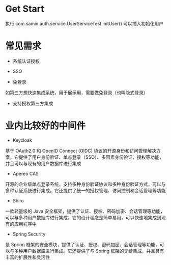 # Get Start

执行 com.samin.auth.service.UserServiceTest.initUser() 可以插入初始化用户

# 常见需求

- 系统认证授权

- SSO

- 免登录

如第三方想快速集成系统，用于展示用，需要做免登录（也叫隐式登录）

- 支持授权第三方集成

# 业内比较好的中间件

- Keycloak

基于 OAuth2.0 和 OpenID Connect (OIDC) 协议的开源身份和访问管理解决方案。它提供了用户身份验证、单点登录（SSO）、多因素身份验证、授权等功能，并且可以与现有的用户数据库进行集成

- Apereo CAS

开源的企业级单点登录系统，支持多种身份验证协议和多种身份验证方式，可以与多种认证系统进行集成。它还提供了统一的授权管理、访问控制和会话管理等功能

- Shiro

一款轻量级的 Java 安全框架，提供了认证、授权、密码加密、会话管理等功能，可以与多种用户数据库进行集成。它的设计理念是简单易用，可以快速地集成到现有的应用程序中

- Spring Security

是 Spring 框架的安全模块，提供了认证、授权、密码加密、会话管理等功能，可以与多种用户数据库进行集成。它还提供了与 Spring
框架的无缝集成，并且具有丰富的扩展性和灵活性
